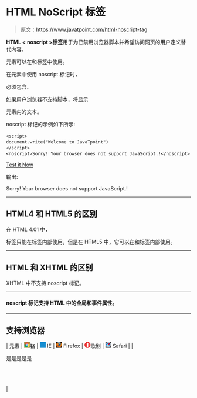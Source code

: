 # HTML NoScript 标签

> 原文：<https://www.javatpoint.com/html-noscript-tag>

**HTML < noscript >标签**用于为已禁用浏览器脚本并希望访问网页的用户定义替代内容。

<noscript>元素可以在和标签中使用。</noscript>

在元素中使用 noscript 标记时，

<noscript>必须包含<link/>、<style>和&lt;meta&gt;标记。&lt;/root&gt;</style></noscript>

如果用户浏览器不支持脚本，将显示

<noscript>元素内的文本。</noscript>

noscript 标记的示例如下所示:

```
<script>
document.write("Welcome to JavaTpoint")
</script>
<noscript>Sorry! Your browser does not support JavaScript.!</noscript>

```

[Test it Now](https://www.javatpoint.com/oprweb/test.jsp?filename=htmlnoscripttag1)

输出:

<noscript>Sorry! Your browser does not support JavaScript.!</noscript>

* * *

## HTML4 和 HTML5 的区别

在 HTML 4.01 中，

<noscript>标签只能在标签内部使用，但是在 HTML5 中，它可以在和标签内部使用。</noscript>

* * *

## HTML 和 XHTML 的区别

XHTML 中不支持 noscript 标记。

* * *

#### noscript 标记支持 HTML 中的全局和事件属性。

* * *

## 支持浏览器

| 元素 | ![chrome browser](img/4fbdc93dc2016c5049ed108e7318df19.png)铬 | ![ie browser](img/83dd23df1fe8373fd5bf054b2c1dd88b.png) IE | ![firefox browser](img/4f001fff393888a8a807ed29b28145d1.png) Firefox | ![opera browser](img/6cad4a592cc69a052056a0577b4aac65.png)歌剧 | ![safari browser](img/a0f6a9711a92203c5dc5c127fe9c9fca.png) Safari |
| 

<noscript></td><td>是</td><td>是</td><td>是</td><td>是</td><td>是</td></tr> </table> <br/><br/> <br/><br/> </body> </html></noscript>

 |